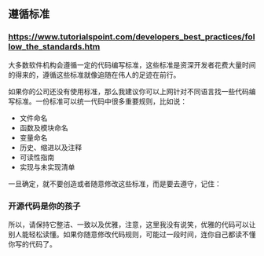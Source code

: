 ## 遵循标准
###  https://www.tutorialspoint.com/developers_best_practices/follow_the_standards.htm
大多数软件机构会遵循一定的代码编写标准，这些标准是资深开发者花费大量时间的得来的，遵循这些标准就像追随在伟人的足迹在前行。

如果你的公司还没有使用标准，那么我建议你可以上网针对不同语言找一些代码编写标准。一份标准可以统一代码中很多重要规则，比如说：
- 文件命名
- 函数及模块命名
- 变量命名
- 历史、缩进以及注释
- 可读性指南
- 实现与未实现清单

一旦确定，就不要创造或者随意修改这些标准，而是要去遵守，记住：
### 开源代码是你的孩子
所以，请保持它整洁、一致以及优雅，注意，这里我没有说笑，优雅的代码可以让别人能轻松读懂。如果你随意修改代码规则，可能过一段时间，连你自己都读不懂你写的代码了。
